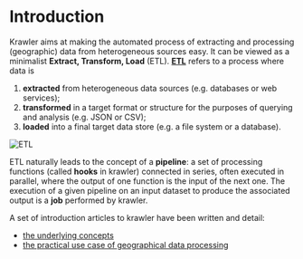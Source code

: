 # Introduction

Krawler aims at making the automated process of extracting and processing (geographic) data from heterogeneous sources easy. It can be viewed as a minimalist **Extract, Transform, Load** (ETL). [**ETL**](https://en.wikipedia.org/wiki/Extract,_transform,_load) refers to a process where data is
1. **extracted** from heterogeneous data sources (e.g. databases or web services);
2. **transformed** in a target format or structure for the purposes of querying and analysis (e.g. JSON or CSV);
3. **loaded** into a final target data store (e.g. a file system or a database).

![ETL](../assets/etl.jpg)

ETL naturally leads to the concept of a **pipeline**: a set of processing functions (called **hooks** in krawler) connected in series, often executed in parallel, where the output of one function is the input of the next one. The execution of a given pipeline on an input dataset to produce the associated output is a **job** performed by krawler.

A set of introduction articles to krawler have been written and detail:
* [the underlying concepts](https://medium.com/@luc.claustres/a-minimalist-etl-using-feathersjs-part-1-1d56972d6500)
* [the practical use case of geographical data processing](https://medium.com/@luc.claustres/a-minimalist-etl-using-feathersjs-part-2-6aa89bd73d66)
